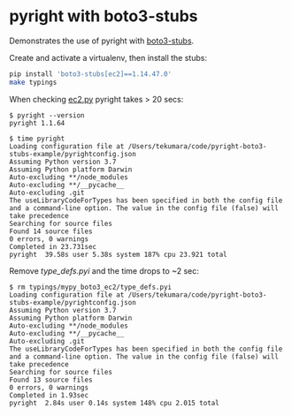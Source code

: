 # pyright with boto3-stubs

Demonstrates the use of pyright with [boto3-stubs](https://pypi.org/project/boto3-stubs/).

Create and activate a virtualenv, then install the stubs:

```bash
pip install 'boto3-stubs[ec2]==1.14.47.0'
make typings
```

When checking [ec2.py](ec2.py) pyright takes > 20 secs:

```
$ pyright --version
pyright 1.1.64

$ time pyright
Loading configuration file at /Users/tekumara/code/pyright-boto3-stubs-example/pyrightconfig.json
Assuming Python version 3.7
Assuming Python platform Darwin
Auto-excluding **/node_modules
Auto-excluding **/__pycache__
Auto-excluding .git
The useLibraryCodeForTypes has been specified in both the config file and a command-line option. The value in the config file (false) will take precedence
Searching for source files
Found 14 source files
0 errors, 0 warnings
Completed in 23.731sec
pyright  39.58s user 5.38s system 187% cpu 23.921 total
```

Remove _type_defs.pyi_ and the time drops to ~2 sec:

```
$ rm typings/mypy_boto3_ec2/type_defs.pyi
Loading configuration file at /Users/tekumara/code/pyright-boto3-stubs-example/pyrightconfig.json
Assuming Python version 3.7
Assuming Python platform Darwin
Auto-excluding **/node_modules
Auto-excluding **/__pycache__
Auto-excluding .git
The useLibraryCodeForTypes has been specified in both the config file and a command-line option. The value in the config file (false) will take precedence
Searching for source files
Found 13 source files
0 errors, 0 warnings
Completed in 1.93sec
pyright  2.84s user 0.14s system 148% cpu 2.015 total
```
